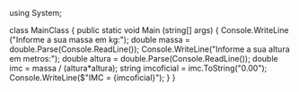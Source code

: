 using System;

class MainClass {
  public static void Main (string[] args) {
    Console.WriteLine ("Informe a sua massa em kg:");
    double massa = double.Parse(Console.ReadLine());
    Console.WriteLine("Informe a sua altura em metros:");
    double altura = double.Parse(Console.ReadLine());
    double imc = massa / (altura*altura);
    string imcoficial = imc.ToString("0.00");
    Console.WriteLine($"IMC = {imcoficial}");
  }
}
